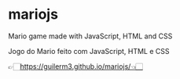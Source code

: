 # mariojs

 Mario game made with JavaScript, HTML and CSS  

 Jogo do Mario feito com JavaScript, HTML e CSS  

👉🏻https://guilerm3.github.io/mariojs/👈🏻
